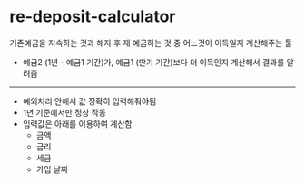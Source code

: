 # re-deposit-calculator

기존예금을 지속하는 것과 해지 후 재 예금하는 것 중 어느것이 이득일지 계산해주는 툴

- 예금2 (1년 - 예금1 기간)가, 예금1 (만기 기간)보다 더 이득인지 계산해서 결과를 알려줌

---

- 예외처리 안해서 값 정확히 입력해줘야됨
- 1년 기준에서만 정상 작동
- 입력값은 아래를 이용하여 계산함
  - 금액
  - 금리
  - 세금
  - 가입 날짜
